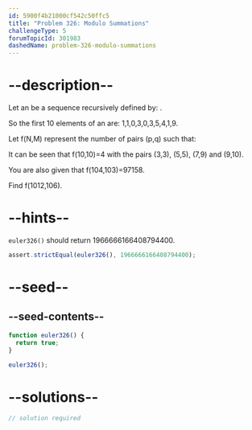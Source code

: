 ```yaml
---
id: 5900f4b21000cf542c50ffc5
title: "Problem 326: Modulo Summations"
challengeType: 5
forumTopicId: 301983
dashedName: problem-326-modulo-summations
---
```


# --description--

Let an be a sequence recursively defined by: .

So the first 10 elements of an are: 1,1,0,3,0,3,5,4,1,9.

Let f(N,M) represent the number of pairs (p,q) such that:

It can be seen that f(10,10)=4 with the pairs (3,3), (5,5), (7,9) and (9,10).

You are also given that f(104,103)=97158.

Find f(1012,106).

# --hints--

`euler326()` should return 1966666166408794400.

```js
assert.strictEqual(euler326(), 1966666166408794400);
```

# --seed--

## --seed-contents--

```js
function euler326() {
  return true;
}

euler326();
```

# --solutions--

```js
// solution required
```
